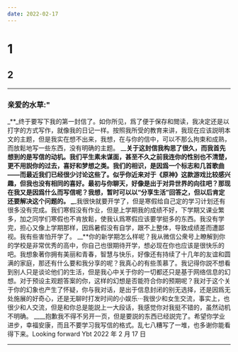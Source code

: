 ```yaml
---
date: 2022-02-17
---
```


# 1

## 2

---

### 亲爱的水草:"

\_**\_终于要写下我的第一封信了。如你所见，爲了便于保存和閲读，我决定还是以打字的方式写作，就像我的日记一样。按照我所受的教育来讲，我现在应该説明本文的主题，但是我实在想不出来，我想，在与你的信中，可以不那么拘束和成熟，而放鬆地写一些东西，没有明确的主题。
\_\_**关于这封信我构思了很久，而我首先想到的是写信的动机。我们平生素未谋面，甚至不久之前我连你的性别也不清楚，更不用説你的过去，喜好和梦想之类。我们的相识，是因爲一个标志和几首歌曲——而最近我们已经很少讨论这些了。似乎你近来对于《原神》这款游戏比较感兴趣，但我也没有相同的喜好。最初与你聊天，好像是出于对异世界的向往吧？那现在我又是因爲什么而写信呢？我想，暂时可以以“分享生活”回答之，但以后肯定还要解决这个问题的。
\_**\_我很快就要开学了，但是寒假给自己定的学习计划还有很多没有完成。我们寒假没有作业，但是上学期我的成绩不好，下学期又课业繁多，加之同学们寒假也不肯放鬆，使我认爲寒假应该要学挺多的东西。我没有学完，担心又像上学期那样，因爲暑假没有自学，跟不上整体，导致成绩差而遭鄙视。我有些害怕开学了。
\_\_**你的新学期怎么样呢？我从微信公衆号上瞭解到你的学校是非常优秀的高中，你自己也很期待开学，想必现在你也应该是很快乐的吧。我想象著你拥有美丽和青春，智慧与快乐，好像还有持续了十几年的友谊和圆满的家庭，那还有什么要和我分享的呢？我真心的有些羡慕了。我记得你説不想看到别人只是谈论他们的生活，但是我心中关于你的一切都还只是基于网络信息的幻想。对于预设主观题答案的你，这样的幻想是否能符合你的预期呢？我对于这个关于你的幻象也产生了怀疑，你与我对话，是出于信息封闭的别无选择，还是因爲无处施展的好奇心，还是无聊时打发时间的小娱乐···我很少和女生交流，事实上，也很少和人交流，但是和你总是能説上一大段话，我感觉你对我挺不错的，虽然动机不明确。
\_\_\_\_抱歉我不得不另开一页，但是要説的东西已经説完了。希望你学业进步，幸福安康，而且不要学习我写信的格式。乱七八糟写了一堆，也多谢你能看得下来。Looking forward
Ybt
2022 年 2 月 17 日

---
